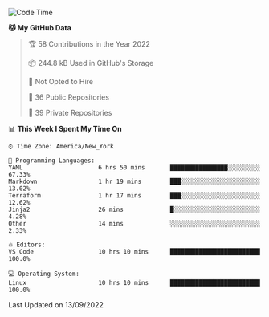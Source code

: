 <!--START_SECTION:waka-->
![Code Time](http://img.shields.io/badge/Code%20Time-85%20hrs%2019%20mins-blue)

**🐱 My GitHub Data** 

> 🏆 58 Contributions in the Year 2022
 > 
> 📦 244.8 kB Used in GitHub's Storage 
 > 
> 🚫 Not Opted to Hire
 > 
> 📜 36 Public Repositories 
 > 
> 🔑 39 Private Repositories  
 > 
📊 **This Week I Spent My Time On** 

```text
⌚︎ Time Zone: America/New_York

💬 Programming Languages: 
YAML                     6 hrs 50 mins       ████████████████░░░░░░░░░   67.33% 
Markdown                 1 hr 19 mins        ███░░░░░░░░░░░░░░░░░░░░░░   13.02% 
Terraform                1 hr 17 mins        ███░░░░░░░░░░░░░░░░░░░░░░   12.62% 
Jinja2                   26 mins             █░░░░░░░░░░░░░░░░░░░░░░░░   4.28% 
Other                    14 mins             ░░░░░░░░░░░░░░░░░░░░░░░░░   2.33%

🔥 Editors: 
VS Code                  10 hrs 10 mins      █████████████████████████   100.0%

💻 Operating System: 
Linux                    10 hrs 10 mins      █████████████████████████   100.0%

```


 Last Updated on 13/09/2022
<!--END_SECTION:waka-->